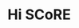 # Hi SCoRE
<p>
<a href="http://fb.com" class="btn-social btn-outline"><i class="fa fa-facebook"></i></a>
<a href="http://twitter.com" class="btn-social btn-outline"><i class="fa fa-twitter"></i></a>
</p>
